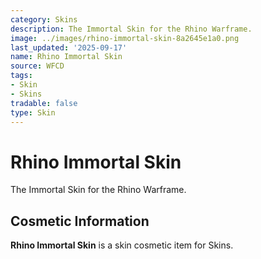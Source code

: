 ```yaml
---
category: Skins
description: The Immortal Skin for the Rhino Warframe.
image: ../images/rhino-immortal-skin-8a2645e1a0.png
last_updated: '2025-09-17'
name: Rhino Immortal Skin
source: WFCD
tags:
- Skin
- Skins
tradable: false
type: Skin
---
```


# Rhino Immortal Skin

The Immortal Skin for the Rhino Warframe.

## Cosmetic Information

**Rhino Immortal Skin** is a skin cosmetic item for Skins.

